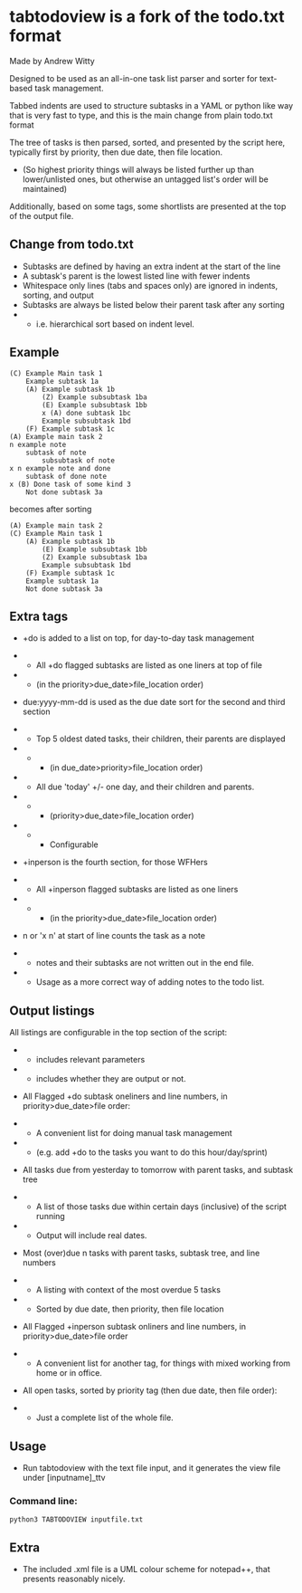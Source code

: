 # tabtodoview is a fork of the todo.txt format
Made by Andrew Witty

Designed to be used as an all-in-one task list parser and sorter for text-based task management.

Tabbed indents are used to structure subtasks in a YAML or python like way that is very fast to type, and this is the main change from plain todo.txt format

The tree of tasks is then parsed, sorted, and presented by the script here, typically first by priority, then due date, then file location.
- (So highest priority things will always be listed further up than lower/unlisted ones, but otherwise an untagged list's order will be maintained)

Additionally, based on some tags, some shortlists are presented at the top of the output file.


## Change from todo.txt
- Subtasks are defined by having an extra indent at the start of the line
- A subtask's parent is the lowest listed line with fewer indents
- Whitespace only lines (tabs and spaces only) are ignored in indents, sorting, and output
- Subtasks are always be listed below their parent task after any sorting
- - i.e. hierarchical sort based on indent level.

## Example

    (C) Example Main task 1
    	Example subtask 1a
    	(A) Example subtask 1b
    		(Z) Example subsubtask 1ba
    		(E) Example subsubtask 1bb
			x (A) done subtask 1bc
    		Example subsubtask 1bd
    	(F) Example subtask 1c
    (A) Example main task 2
    n example note
        subtask of note
            subsubtask of note
    x n example note and done
        subtask of done note
    x (B) Done task of some kind 3
        Not done subtask 3a

becomes after sorting

    (A) Example main task 2
    (C) Example Main task 1
    	(A) Example subtask 1b
    		(E) Example subsubtask 1bb
    		(Z) Example subsubtask 1ba
    		Example subsubtask 1bd
    	(F) Example subtask 1c
        Example subtask 1a
        Not done subtask 3a


## Extra tags
- +do is added to a list on top, for day-to-day task management
- - All +do flagged subtasks are listed as one liners at top of file
- - (in the priority>due_date>file_location order)
- due:yyyy-mm-dd is used as the due date sort for the second and third section
- - Top 5 oldest dated tasks, their children, their parents are displayed
- - - (in due_date>priority>file_location order)
- - All due 'today' +/- one day, and their children and parents.
- - - (priority>due_date>file_location order)
- - - Configurable 
- +inperson is the fourth section, for those WFHers
- - All +inperson flagged subtasks are listed as one liners
- - - (in the priority>due_date>file_location order)

- n or 'x n' at start of line counts the task as a note
- - notes and their subtasks are not written out in the end file.
- - Usage as a more correct way of adding notes to the todo list.

## Output listings
All listings are configurable in the top section of the script:
- - includes relevant parameters
- - includes whether they are output or not.
- All Flagged +do subtask oneliners and line numbers, in priority>due_date>file order:
- - A convenient list for doing manual task management 
- - (e.g. add +do to the tasks you want to do this hour/day/sprint)
- All tasks due from yesterday to tomorrow with parent tasks, and subtask tree
- - A list of those tasks due within certain days (inclusive) of the script running
- - Output will include real dates.
- Most (over)due n tasks with parent tasks, subtask tree, and line numbers
- - A listing with context of the most overdue 5 tasks
- - Sorted by due date, then priority, then file location
- All Flagged +inperson subtask onliners and line numbers, in priority>due_date>file order
- - A convenient list for another tag, for things with mixed working from home or in office.

- All open tasks, sorted by priority tag (then due date, then file order):
- - Just a complete list of the whole file.

## Usage
 - Run tabtodoview with the text file input, and it generates the view file under [inputname]_ttv

### Command line:

    python3 TABTODOVIEW inputfile.txt
	
## Extra
- The included .xml file is a UML colour scheme for notepad++, that presents reasonably nicely.

